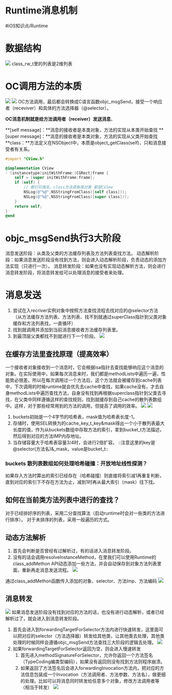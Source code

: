 # Runtime消息机制
#iOS知识点/Runtime

# 数据结构
![](Runtime%E6%B6%88%E6%81%AF%E6%9C%BA%E5%88%B6/8BC7BE95-0A3F-4657-A86D-529920F878E0.png)
class_rw_t里的列表是2维列表

# OC调用方法的本质
![](Runtime%E6%B6%88%E6%81%AF%E6%9C%BA%E5%88%B6/901C348E-EC75-434D-A92E-F35A19E3C586.png)
![](Runtime%E6%B6%88%E6%81%AF%E6%9C%BA%E5%88%B6/EA5D0A15-85FF-43E6-8100-F9134C1A354D.png)
OC方法调用，最后都会转换成C语言函数objc_msgSend，接受一个响应者（receviver）和具体的方法选择器（@selector）。

**OC消息机制就是给方法调用者（receiver）发送消息**、

**[self message]：**消息的接收者是本类对象，方法的实现从本类开始查找
**[super message]：**消息的接收者是本类对象，方法的实现从父类开始查找
**class：**方法定义在NSObject中，本质是object_getClass(self)，只和消息接受者有关系。
``` objectivec
#import "CView.h"

@implementation CView
- (instancetype)initWithFrame:(CGRect)frame {
    self = [super initWithFrame:frame];
    if (self) {
        // 都打印类名，class方法获取类对象 都是CView
        NSLog(@"%@",NSStringFromClass([self class]));
        NSLog(@"%@",NSStringFromClass([super class]));
    }
    return self;
}
@end
```

# objc_msgSend执行3大阶段
消息发送阶段：从类及父类的方法缓存列表及方法列表查找方法。
动态解析阶段：如果消息发送阶段没有找到方法，则会进入动态解析阶段，负责动态的添加方法实现（只进行一次）。
消息转发阶段：如果也没有实现动态解析方法，则会进行消息转发阶段，将消息转发给可以处理消息的接受者来处理。

# 消息发送
1. 尝试在入recriver实例对象中按照方法查找流程去找对应的@selector方法（从方法缓存方法列表、方法列表、找不到就通过superClass指针到父类对象缓存和方法列表找，一直循环）
2. 找到就调用并添加到当前消息接收者方法缓存列表里。
3. 到最顶层父类都找不到就进行下一个阶段。
![](Runtime%E6%B6%88%E6%81%AF%E6%9C%BA%E5%88%B6/6CE783BB-D413-48B6-88A1-4C1419F78F76.png)

## 在缓存方法里查找原理（提高效率）
一个接收者对象接收到一个消息时，它会根据isa指针去查找能够响应这个消息的对象。在实际使用中，如果每次消息来时，我们都是methodLists中遍历一遍，性能势必很差。所以在每次调用过一个方法后，这个方法就会被缓存到cache列表中，下次调用的时候runtime就会优先去cache中查找，如果cache没有，才去自身methodLists中遍历查找方法，自身没有找到再根据superclass指针到父类去寻找，在父类中同样遵循这样的查找规则，找到就缓存到自己cache的散列表数组中。这样，对于那些经常用到的方法的调用，但提高了调用的效率。
![](Runtime%E6%B6%88%E6%81%AF%E6%9C%BA%E5%88%B6/9B4BF34C-5D23-4F24-A4F4-F5175D0A2CBA.png)
![](Runtime%E6%B6%88%E6%81%AF%E6%9C%BA%E5%88%B6/7FCD5200-3696-4293-8602-01F1DDDCDF6B.png)
1. buckets初始是一个4字节的哈希表，mask值为哈希表长度-1。
2. 存储时，使用SEL转换为的cache_key_t_key&mask得出一个小于散列表最大长度的值，作为从buckets数组中存取方法的索引，拿到bucket_t方法描述，然后得到对应的方法IMP内存地址。
3. 当存储容量大于哈希表容量3/4时，会进行2倍扩容。
::注意这里的key是@selector(方法名)&_mask，value是bucket_t::

### buckets 散列表数组如何处理哈希碰撞：开放地址线性探测？
如果存入方法时算出的索引已经存在（哈希碰撞）则直接将索引减1再重复判断，直到对应的索引下不存在方法为止，减到1时再从最大索引（mask）往下找。

## 如何在当前类方法列表中进行的查找？
对于已经排好序的列表，采用二分查找算法（启动runtime时会对一些类的方法进行排序）。
对于未排序的列表，采用一般遍历的方式。

## 动态方法解析
1. 首先会判断是否曾经有过解析过，有的话进入消息转发阶段。
2. 没有的话会调用resolveInstanceMethod，在里我们可以使用Runtime的class_addMethon API动态添加一些方法，并会自动保存到对象方法列表里面，重新再走消息发送流程。
![](Runtime%E6%B6%88%E6%81%AF%E6%9C%BA%E5%88%B6/1919EF0E-BFDE-42C4-A991-9607F8298155.png)

通过class_addMethon函数传入添加的对象、selector、方法Imp、方法编码
![](Runtime%E6%B6%88%E6%81%AF%E6%9C%BA%E5%88%B6/8C6B18C6-B397-4B2D-B253-2D26A402BEF0.png)

## 消息转发
![](Runtime%E6%B6%88%E6%81%AF%E6%9C%BA%E5%88%B6/9CDA335C-80B6-460E-9DD1-5A2606C13C49.png)
如果消息发送阶段没有找到对应的方法的话，也没有进行动态解析，或者已经解析过了，就会进入到消息转发阶段。

1. 首先会进入到forwardingTargetForSelector方法内进行快速转发，这里面可以把对应的selector（方法选择器）转发给其他类，让其他类去处理，其他类处理的时候同样会遵循objc_msgSend方法查找三大阶段的逻辑去处理。
![](Runtime%E6%B6%88%E6%81%AF%E6%9C%BA%E5%88%B6/BA4C9DE6-8CAD-4274-A518-296D66F90A08.png)
2. 如果forwardingTargetForSelector返回为空，则会进入慢速转发
	1. 首先进入methodSignatureForSelector，允许你返回一个方法签名（TypeCoding编类型编码），如果没有返回则没有找到方法则程序崩溃。
	2. 如果返回了方法签名后会进入forwardingInvocation方法内，把对应的方法信息包装成一个Invocation（方法调用者、方法参数、方法名），做更细的处理。比如可以将消息同时转发给任意多个对象，修改方法调用者等（相当于转发）
![](Runtime%E6%B6%88%E6%81%AF%E6%9C%BA%E5%88%B6/F80971AE-7214-475A-B8CE-AA59F3A46D4B.png)


